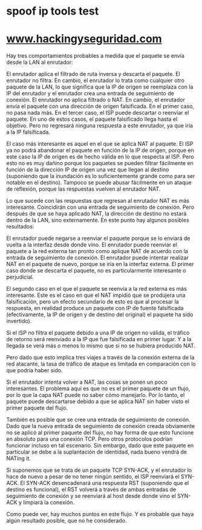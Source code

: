 # spoof ip tools test
# 
# www.hackingyseguridad.com

Hay tres comportamientos probables a medida que el paquete se envía desde la LAN al enrutador:

El enrutador aplica el filtrado de ruta inversa y descarta el paquete.
El enrutador no filtra. En cambio, el enrutador lo trata como cualquier otro paquete de la LAN, lo que significa que la IP de origen se reemplaza con la IP del enrutador y el enrutador crea una entrada de seguimiento de conexión.
El enrutador no aplica filtrado o NAT. En cambio, el enrutador envía el paquete con una dirección de origen falsificada.
En el primer caso, no pasa nada más. En el tercer caso, el ISP puede descartar o reenviar el paquete. En uno de estos casos, el paquete falsificado llega hasta el objetivo. Pero no regresará ninguna respuesta a este enrutador, ya que iría a la IP falsificada.

El caso más interesante es aquel en el que se aplica NAT al paquete. El ISP ya no podrá abandonar el paquete en función de la IP de origen, porque en este caso la IP de origen es de hecho válida en lo que respecta al ISP. Pero esto no es muy dañino porque los paquetes se pueden filtrar fácilmente en función de la dirección IP de origen una vez que llegan al destino (suponiendo que la inundación es lo suficientemente grande como para ser notable en el destino). Tampoco se puede abusar fácilmente en un ataque de reflexión, porque las respuestas vuelven al enrutador NAT.

Lo que sucede con las respuestas que regresan al enrutador NAT es más interesante. Coincidirán con una entrada de seguimiento de conexión. Pero después de que se haya aplicado NAT, la dirección de destino no estará dentro de la LAN, sino externamente. En este punto hay algunos posibles resultados:

El enrutador puede negarse a reenviar el paquete porque se lo enviará de vuelta a la interfaz desde donde vino.
El enrutador puede reenviar el paquete a la red externa tan pronto como aplique NAT de acuerdo con la entrada de seguimiento de conexión.
El enrutador puede intentar realizar NAT en el paquete de nuevo, porque se iría en la interfaz externa.
El primer caso donde se descarta el paquete, no es particularmente interesante o perjudicial.

El segundo caso en el que el paquete se reenvía a la red externa es más interesante. Este es el caso en que el NAT impidió que se produjera una falsificación, pero un efecto secundario de esto es que al procesar la respuesta, en realidad produce un paquete con IP de fuente falsificada (efectivamente, la IP de origen y de destino del original) el paquete ha sido invertido).

Si el ISP no filtra el paquete debido a una IP de origen no válida, el tráfico de retorno será reenviado a la IP que fue falsificada en primer lugar. Y a la llegada se verá más o menos lo mismo que si no se hubiera producido NAT.

Pero dado que esto implica tres viajes a través de la conexión externa de la red atacante, la tasa de tráfico de ataque es limitada en comparación con lo que podría haber sido.

Si el enrutador intenta volver a NAT, las cosas se ponen un poco interesantes. El problema aquí es que no es el primer paquete de un flujo, por lo que la capa NAT puede no saber cómo manejarlo. Por lo tanto, el paquete puede descartarse debido a que se aplica NAT sin haber visto el primer paquete del flujo.

También es posible que se cree una entrada de seguimiento de conexión. Dado que la nueva entrada de seguimiento de conexión creada obviamente no se aplicó al primer paquete del flujo, no hay forma de que esto funcione en absoluto para una conexión TCP. Pero otros protocolos podrían funcionar incluso en tal escenario. Sin embargo, dado que este paquete en particular se debe a la suplantación de identidad, nada bueno vendrá de NATing it.

Si suponemos que se trata de un paquete TCP SYN-ACK, y el enrutador lo hace de nuevo a pesar de no tener ningún sentido, el ISP reenviará el SYN-ACK. El SYN-ACK desencadenará una respuesta RST (suponiendo que el destino es funcional), el RST volverá a través de ambas entradas de seguimiento de conexión y se reenviará al host desde donde vino el SYN-ACK y limpiará la conexión.

Como puede ver, hay muchos puntos en este flujo. Y es probable que haya algún resultado posible, que no he considerado.
